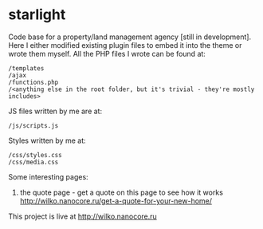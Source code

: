 # starlight
 
Code base for a property/land management agency [still in development].
Here I either modified existing plugin files to embed it into the theme or wrote them myself.
All the PHP files I wrote can be found at:
```
/templates
/ajax
/functions.php
/<anything else in the root folder, but it's trivial - they're mostly includes>
``` 

JS files written by me are at:
```
/js/scripts.js
```

Styles written by me at:
```
/css/styles.css
/css/media.css
```

Some interesting pages: 
 1) the quote page - get a quote on this page to see how it works
    http://wilko.nanocore.ru/get-a-quote-for-your-new-home/

This project is live at http://wilko.nanocore.ru
